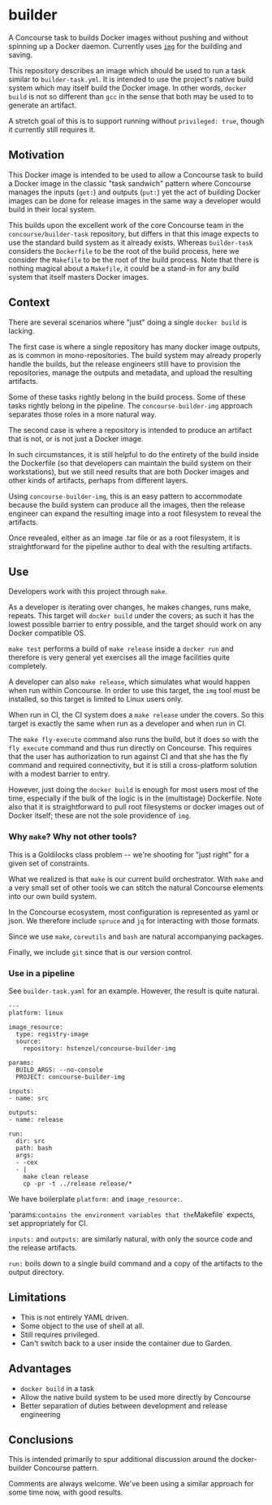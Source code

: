 # builder

A Concourse task to builds Docker images without pushing and without spinning
up a Docker daemon. Currently uses [`img`](http://github.com/genuinetools/img)
for the building and saving.

This repository describes an image which should be used to run a task similar
to `builder-task.yml`. It is intended to use the project's native build system
which may itself build the Docker image. In other words, `docker build` is not
so different than `gcc` in the sense that both may be used to to generate
an artifact.

A stretch goal of this is to support running without `privileged: true`, though
it currently still requires it.

## Motivation

This Docker image is intended to be used to allow a Concourse task to build
a Docker image in the classic "task sandwich" pattern where Concourse
manages the inputs (`get:`) and outputs (`put:`) yet the act of building
Docker images can be done for release images in the same way a developer
would build in their local system.

This builds upon the excellent work of the core Concourse team in the
`concourse/builder-task` repository, but differs in that this image expects
to use the standard build system as it already exists. Whereas `builder-task`
considers the `Dockerfile` to be the root of the build process, here we
consider the `Makefile` to be the root of the build process. Note that there is
nothing magical about a `Makefile`, it could be a stand-in for any build system
that itself masters Docker images.

## Context

There are several scenarios where "just" doing a single `docker build` is lacking.

The first case is where a single repository has many docker image outputs,
as is common in mono-repositories. The build system may already properly handle
the builds, but the release engineers still have to provision the repositories,
manage the outputs and metadata, and upload the resulting artifacts.

Some of these tasks rightly belong in the build process. Some of these tasks
rightly belong in the pipeline. The `concourse-builder-img` approach separates
those roles in a more natural way.

The second case is where a repository is intended to produce an artifact that
is not, or is not just a Docker image.

In such circumstances, it is still helpful to do the entirety of the build inside
the Dockerfile (so that developers can maintain the build system on their
workstations), but we still need results that are both Docker images and other
kinds of artifacts, perhaps from different layers.

Using `concourse-builder-img`, this is an easy pattern to accommodate because
the build system can produce all the images, then the release engineer can expand
the resulting image into a root filesystem to reveal the artifacts.

Once revealed, either as an image .tar file or as a root filesystem, it is
straightforward for the pipeline author to deal with the resulting artifacts.

## Use

Developers work with this project through `make`.

As a developer is iterating over changes, he makes changes, runs make, repeats.
This target will `docker build` under the covers; as such it has the lowest
possible barrier to entry possible, and the target should work on any Docker
compatible OS.

`make test` performs a build of `make release` inside a `docker run` and therefore
is very general yet exercises all the image facilities quite completely.

A developer can also `make release`, which simulates what would happen when run
within Concourse. In order to use this target, the `img` tool must be installed,
so this target is limited to Linux users only.

When run in CI, the CI system does a `make release` under the covers. So this target
is exactly the same when run as a developer and when run in CI.

The `make fly-execute` command also runs the build, but it does so with the `fly execute`
command and thus run directly on Concourse. This requires that the user has authorization
to run against CI and that she has the fly command and required connectivity, but
it is still a cross-platform solution with a modest barrier to entry.

However, just doing the `docker build` is enough for most users most of the time,
especially if the bulk of the logic is in the (multistage) Dockerfile. Note also that
it is straightforward to pull root filesystems or docker images out of Docker itself;
these are not the sole providence of `img`.

### Why `make`? Why not other tools?

This is a Goldilocks class problem -- we're shooting for "just right" for a given set
of constraints.

What we realized is that `make` is our current build orchestrator. With `make` and a
very small set of other tools we can stitch the natural Concourse elements into our
own build system.

In the Concourse ecosystem, most configuration is represented as yaml or json. We therefore
include `spruce` and `jq` for interacting with those formats.

Since we use `make`, `coreutils` and `bash` are natural accompanying packages.

Finally, we include `git` since that is our version control.

### Use in a pipeline

See `builder-task.yaml` for an example. However, the result is quite natural.

```
---
platform: linux

image_resource:
  type: registry-image
  source:
    repository: hstenzel/concourse-builder-img

params:
  BUILD_ARGS: --no-console
  PROJECT: concourse-builder-img

inputs:
- name: src

outputs:
- name: release

run:
  dir: src
  path: bash
  args:
  - -cex
  - |
    make clean release
    cp -pr -t ../release release/*

```

We have boilerplate `platform:` and `image_resource:`.

'params:` contains the environment variables that the `Makefile` expects, set
appropriately for CI.

`inputs:` and `outputs:` are similarly natural, with only the source code and the release artifacts.

`run:` boils down to a single build command and a copy of the artifacts to the output directory.

## Limitations

- This is not entirely YAML driven.
- Some object to the use of shell at all.
- Still requires privileged.
- Can't switch back to a user inside the container due to Garden.

## Advantages

- `docker build` in a task
- Allow the native build system to be used more directly by Concourse
- Better separation of duties between development and release engineering

## Conclusions

This is intended primarily to spur additional discussion around the docker-builder Concourse pattern.

Comments are always welcome. We've been using a similar approach for some time now, with good results.
